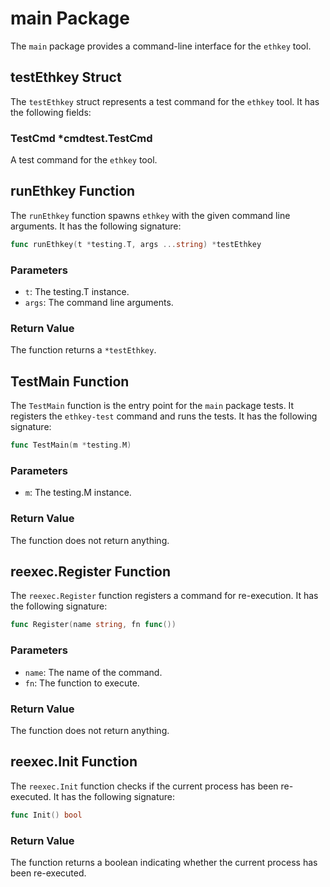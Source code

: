 # main Package

The `main` package provides a command-line interface for the `ethkey` tool.

## testEthkey Struct

The `testEthkey` struct represents a test command for the `ethkey` tool. It has the following fields:

### TestCmd *cmdtest.TestCmd

A test command for the `ethkey` tool.

## runEthkey Function

The `runEthkey` function spawns `ethkey` with the given command line arguments. It has the following signature:

```go
func runEthkey(t *testing.T, args ...string) *testEthkey
```

### Parameters

- `t`: The testing.T instance.
- `args`: The command line arguments.

### Return Value

The function returns a `*testEthkey`.

## TestMain Function

The `TestMain` function is the entry point for the `main` package tests. It registers the `ethkey-test` command and runs the tests. It has the following signature:

```go
func TestMain(m *testing.M)
```

### Parameters

- `m`: The testing.M instance.

### Return Value

The function does not return anything.

## reexec.Register Function

The `reexec.Register` function registers a command for re-execution. It has the following signature:

```go
func Register(name string, fn func())
```

### Parameters

- `name`: The name of the command.
- `fn`: The function to execute.

### Return Value

The function does not return anything.

## reexec.Init Function

The `reexec.Init` function checks if the current process has been re-executed. It has the following signature:

```go
func Init() bool
```

### Return Value

The function returns a boolean indicating whether the current process has been re-executed.